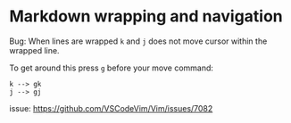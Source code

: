 
# Markdown wrapping and navigation

Bug: When lines are wrapped `k` and `j` does not move cursor within the wrapped line.  

To get around this press `g` before your move command:

```
k --> gk
j --> gj
```

issue: https://github.com/VSCodeVim/Vim/issues/7082